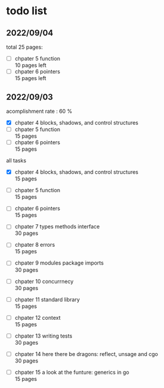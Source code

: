 # todo list

## 2022/09/04  

total 25 pages:

- [ ] chpater 5 function  
    10 pages left  
- [ ] chpater 6 pointers  
    15 pages  left  

## 2022/09/03  

acomplishment rate : 60 %

- [x] chpater 4 blocks, shadows, and control structures  
- [ ] chpater 5 function  
    15 pages  
- [ ] chpater 6 pointers  
    15 pages  

all tasks  

- [x] chpater 4 blocks, shadows, and control structures  
    15 pages  
- [ ] chpater 5 function  
    15 pages  
- [ ] chpater 6 pointers  
    15 pages  
- [ ] chpater 7 types methods interface  
    30 pages  
- [ ] chpater 8 errors  
    15 pages  
- [ ] chpater 9 modules package imports  
    30 pages  
- [ ] chpater 10 concurrnecy  
    30 pages  
- [ ] chpater 11 standard library  
    15 pages  
- [ ] chpater 12 context  
    15 pages  
- [ ] chpater 13 writing tests  
    30 pages  
- [ ] chpater 14 here there be dragons: reflect, unsage and cgo  
    30 pages  
- [ ] chpater 15 a look at the funture: generics in go  
    15 pages  
  